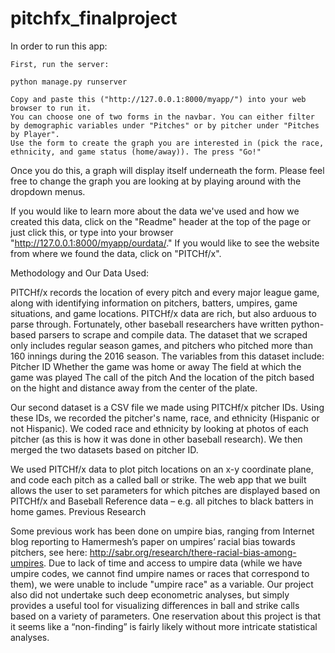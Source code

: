 # pitchfx_finalproject

In order to run this app:

    First, run the server:

    python manage.py runserver

    Copy and paste this ("http://127.0.0.1:8000/myapp/") into your web browser to run it.
    You can choose one of two forms in the navbar. You can either filter by demographic variables under "Pitches" or by pitcher under "Pitches by Player".
    Use the form to create the graph you are interested in (pick the race, ethnicity, and game status (home/away)). The press "Go!"

Once you do this, a graph will display itself underneath the form. Please feel free to change the graph you are looking at by playing around with the dropdown menus.

If you would like to learn more about the data we've used and how we created this data, click on the "Readme" header at the top of the page or just click this, or type into your browser "http://127.0.0.1:8000/myapp/ourdata/." If you would like to see the website from where we found the data, click on "PITCHf/x".

Methodology and Our Data Used:

PITCHf/x records the location of every pitch and every major league game, along with identifying information on pitchers, batters, umpires, game situations, and game locations. PITCHf/x data are rich, but also arduous to parse through. Fortunately, other baseball researchers have written python-based parsers to scrape and compile data. The dataset that we scraped only includes regular season games, and pitchers who pitched more than 160 innings during the 2016 season. The variables from this dataset include:
Pitcher ID
Whether the game was home or away
The field at which the game was played
The call of the pitch
And the location of the pitch based on the hight and distance away from the center of the plate.

Our second dataset is a CSV file we made using PITCHf/x pitcher IDs. Using these IDs, we recorded the pitcher's name, race, and ethnicity (Hispanic or not Hispanic). We coded race and ethnicity by looking at photos of each pitcher (as this is how it was done in other baseball research). We then merged the two datasets based on pitcher ID.

We used PITCHf/x data to plot pitch locations on an x-y coordinate plane, and code each pitch as a called ball or strike. The web app that we built allows the user to set parameters for which pitches are displayed based on PITCHf/x and Baseball Reference data – e.g. all pitches to black batters in home games.
Previous Research

Some previous work has been done on umpire bias, ranging from Internet blog reporting to Hamermesh’s paper on umpires’ racial bias towards pitchers, see here: http://sabr.org/research/there-racial-bias-among-umpires. Due to lack of time and access to umpire data (while we have umpire codes, we cannot find umpire names or races that correspond to them), we were unable to include "umpire race" as a variable. Our project also did not undertake such deep econometric analyses, but simply provides a useful tool for visualizing differences in ball and strike calls based on a variety of parameters. One reservation about this project is that it seems like a “non-finding” is fairly likely without more intricate statistical analyses.
